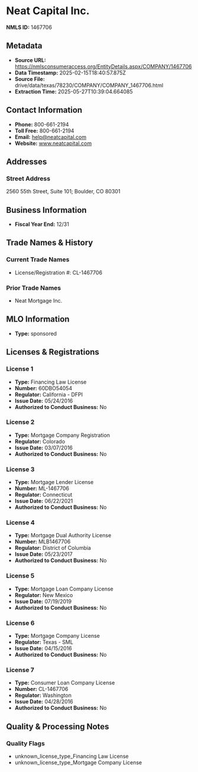 # Neat Capital Inc.

**NMLS ID:** 1467706

## Metadata
- **Source URL:** https://nmlsconsumeraccess.org/EntityDetails.aspx/COMPANY/1467706
- **Data Timestamp:** 2025-02-15T18:40:57.875Z
- **Source File:** drive/data/texas/78230/COMPANY/COMPANY_1467706.html
- **Extraction Time:** 2025-05-27T10:39:04.664085

## Contact Information
- **Phone:** 800-661-2194
- **Toll Free:** 800-661-2194
- **Email:** help@neatcapital.com
- **Website:** www.neatcapital.com

## Addresses
### Street Address
2560 55th Street, Suite 101; Boulder, CO 80301

## Business Information
- **Fiscal Year End:** 12/31

## Trade Names & History
### Current Trade Names
- License/Registration #: CL-1467706

### Prior Trade Names
- Neat Mortgage Inc.

## MLO Information
- **Type:** sponsored

## Licenses & Registrations

### License 1
- **Type:** Financing Law License
- **Number:** 60DBO54054
- **Regulator:** California - DFPI
- **Issue Date:** 05/24/2016
- **Authorized to Conduct Business:** No

### License 2
- **Type:** Mortgage Company Registration
- **Regulator:** Colorado
- **Issue Date:** 03/07/2016
- **Authorized to Conduct Business:** No

### License 3
- **Type:** Mortgage Lender License
- **Number:** ML-1467706
- **Regulator:** Connecticut
- **Issue Date:** 06/22/2021
- **Authorized to Conduct Business:** No

### License 4
- **Type:** Mortgage Dual Authority License
- **Number:** MLB1467706
- **Regulator:** District of Columbia
- **Issue Date:** 05/23/2017
- **Authorized to Conduct Business:** No

### License 5
- **Type:** Mortgage Loan Company License
- **Regulator:** New Mexico
- **Issue Date:** 07/19/2019
- **Authorized to Conduct Business:** No

### License 6
- **Type:** Mortgage Company License
- **Regulator:** Texas - SML
- **Issue Date:** 04/15/2016
- **Authorized to Conduct Business:** No

### License 7
- **Type:** Consumer Loan Company License
- **Number:** CL-1467706
- **Regulator:** Washington
- **Issue Date:** 04/28/2016
- **Authorized to Conduct Business:** No

## Quality & Processing Notes
### Quality Flags
- unknown_license_type_Financing Law License
- unknown_license_type_Mortgage Company License
